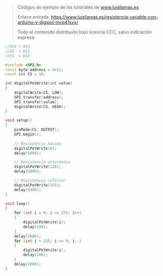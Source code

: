 > Códigos de ejemplo de los tutoriales de www.luisllamas.es
>
> Enlace entrada: https://www.luisllamas.es/resistencia-variable-con-arduino-y-digipot-mcp41xxx/
>
> Todo el contenido distribuido bajo licencia CCC, salvo indicación expresa

```cpp
//SCK > D13
//SI  > D11
//CS  > D10

#include <SPI.h>
const byte address = 0x11;
const int CS = 10;

int digitalPotWrite(int value)
{
	digitalWrite(CS, LOW);
	SPI.transfer(address);
	SPI.transfer(value);
	digitalWrite(CS, HIGH);
}

void setup()
{
	pinMode(CS, OUTPUT);
	SPI.begin();
	
	// Resistencia maxima
	digitalPotWrite(0);
	delay(5000);

	// Resistencia intermedia
	digitalPotWrite(126);
	delay(5000);

	// Resistencia inferior
	digitalPotWrite(255);
	delay(5000);
}

void loop()
{
	for (int i = 0; i <= 255; i++)
	{
		digitalPotWrite(i);
		delay(100);
	}
	delay(2000);
	for (int i = 255; i >= 0; i--)
	{
		digitalPotWrite(i);
		delay(100);
	}
	delay(2000);
}
```